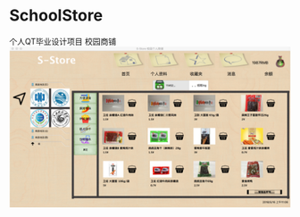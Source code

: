 # SchoolStore
个人QT毕业设计项目 校园商铺  
![Image text](https://github.com/516134941/SchoolStore/blob/master/picOfIdex/SchoolStore2.png)

